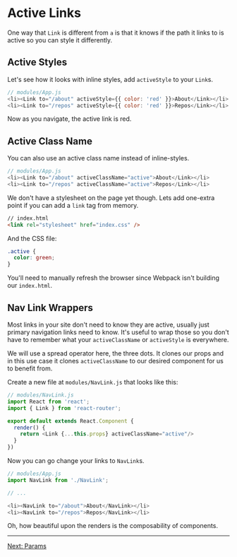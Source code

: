 # Active Links

One way that `Link` is different from `a` is that it knows if the path
it links to is active so you can style it differently.

## Active Styles

Let's see how it looks with inline styles, add `activeStyle` to your
`Link`s.

```js
// modules/App.js
<li><Link to="/about" activeStyle={{ color: 'red' }}>About</Link></li>
<li><Link to="/repos" activeStyle={{ color: 'red' }}>Repos</Link></li>
```

Now as you navigate, the active link is red.

## Active Class Name

You can also use an active class name instead of inline-styles.

```js
// modules/App.js
<li><Link to="/about" activeClassName="active">About</Link></li>
<li><Link to="/repos" activeClassName="active">Repos</Link></li>
```

We don't have a stylesheet on the page yet though. Lets add one-extra
point if you can add a `link` tag from memory.

```html
// index.html
<link rel="stylesheet" href="index.css" />
```

And the CSS file:

```css
.active {
  color: green;
}
```

You'll need to manually refresh the browser since Webpack isn't building
our `index.html`.

## Nav Link Wrappers

Most links in your site don't need to know they are active, usually just
primary navigation links need to know. It's useful to wrap those so you
don't have to remember what your `activeClassName` or `activeStyle` is
everywhere.

We will use a spread operator here, the three dots. It clones our props
and in this use case it clones `activeClassName` to our desired component for
us to benefit from.

Create a new file at `modules/NavLink.js` that looks like this:

```js
// modules/NavLink.js
import React from 'react';
import { Link } from 'react-router';

export default extends React.Component {
  render() {
    return <Link {...this.props} activeClassName="active"/>
  }
})
```

Now you can go change your links to `NavLink`s.

```js
// modules/App.js
import NavLink from './NavLink';

// ...

<li><NavLink to="/about">About</NavLink></li>
<li><NavLink to="/repos">Repos</NavLink></li>
```

Oh, how beautiful upon the renders is the composability of components.

---

[Next: Params](../06-params/)
